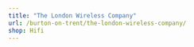 ```yaml
---
title: "The London Wireless Company"
url: /burton-on-trent/the-london-wireless-company/
shop: Hifi
---
```

